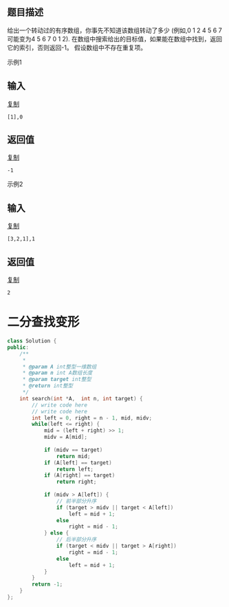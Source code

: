 ## 题目描述

给出一个转动过的有序数组，你事先不知道该数组转动了多少
(例如,0 1 2 4 5 6 7可能变为4 5 6 7 0 1 2).
在数组中搜索给出的目标值，如果能在数组中找到，返回它的索引，否则返回-1。
假设数组中不存在重复项。

示例1

## 输入

[复制](javascript:void(0);)

```
[1],0
```

## 返回值

[复制](javascript:void(0);)

```
-1
```

示例2

## 输入

[复制](javascript:void(0);)

```
[3,2,1],1
```

## 返回值

[复制](javascript:void(0);)

```
2
```





# 二分查找变形

```c++
class Solution {
public:
    /**
     * 
     * @param A int整型一维数组 
     * @param n int A数组长度
     * @param target int整型 
     * @return int整型
     */
    int search(int *A,  int n, int target) {
        // write code here
        // write code here
        int left = 0, right = n - 1, mid, midv; 
        while(left <= right) {
            mid = (left + right) >> 1;
            midv = A[mid];
            
            if (midv == target)
                return mid;
            if (A[left] == target)
                return left;
            if (A[right] == target)
                return right;
            
            if (midv > A[left]) {
                // 前半部分升序
                if (target > midv || target < A[left]) 
                    left = mid + 1;
                else 
                    right = mid - 1;
            } else {
                // 后半部分升序
                if (target < midv || target > A[right]) 
                    right = mid - 1;
                else 
                    left = mid + 1;
            }
        }
        return -1;
    }
};
```

